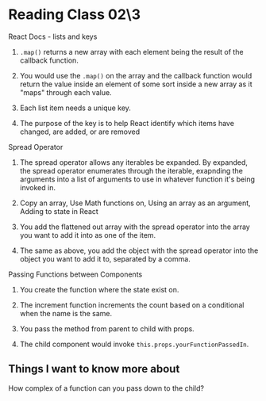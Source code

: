 # Reading Class 02\3

React Docs - lists and keys

1) `.map()` returns a new array with each element being the result of the callback function.

2) You would use the `.map()` on the array and the callback function would return the value inside an element of some sort inside a new array as it "maps" through each value.

3) Each list item needs a unique key.

4) The purpose of the key is to help React identify which items have changed, are added, or are removed

Spread Operator

1) The spread operator allows any iterables be expanded. By expanded, the spread operator enumerates through the iterable, exapnding the arguments into a list of arguments to use in whatever function it's being invoked in.

2) Copy an array, Use Math functions on, Using an array as an argument, Adding to state in React

3) You add the flattened out array with the spread operator into the array you want to add it into as one of the item.

4) The same as above, you add the object with the spread operator into the object you want to add it to, separated by a comma.

Passing Functions between Components

1) You create the function where the state exist on.

2) The increment function increments the count based on a conditional when the name is the same.

3) You pass the method from parent to child with props.

4) The child component would invoke `this.props.yourFunctionPassedIn`.

## Things I want to know more about

How complex of a function can you pass down to the child?